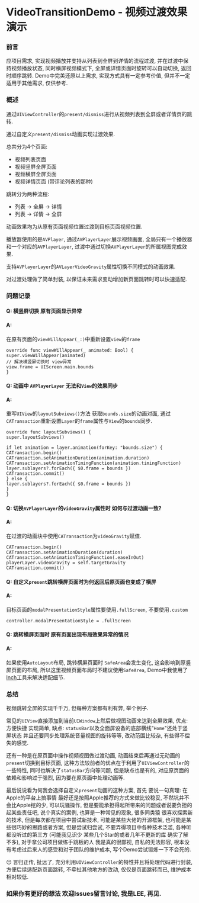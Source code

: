 # VideoTransitionDemo - 视频过渡效果演示


### 前言

应项目需求, 实现视频播放并支持从列表到全屏到详情的流程过渡, 并在过渡中保持视频播放状态, 同时横屏视频模式下, 全屏或详情页面时旋转可以自动切换, 返回时顺序跳转.
Demo中完美还原以上需求, 实现方式具有一定参考价值, 但并不一定适用于其他需求, 仅供参考.

### 概述

通过`UIViewController`的`present/dismiss`进行从视频列表到全屏或者详情页的跳转.

通过自定义`present/dismiss`动画实现过渡效果.

总共分为4个页面:
- 视频列表页面
- 视频竖屏全屏页面
- 视频横屏全屏页面
- 视频详情页面 (带评论列表的那种)

跳转分为两种流程:
- 列表 -> 全屏 -> 详情
- 列表 -> 详情 -> 全屏

动画效果均为从原有页面视频位置过渡到目标页面视频位置.

播放器使用的是`AVPlayer`, 通过`AVPlayerLayer`展示视频画面, 全局只有一个播放器和一个对应的`AVPlayerLayer`, 过渡中通过切换`AVPlayerLayer`的所属视图完成效果.

支持`AVPlayerLayer`的`AVLayerVideoGravity`属性切换不同模式的动画效果.

对过渡处理做了简单封装, 以保证未来需求变动增加新页面跳转时可以快速适配.

### 问题记录

#### Q: 横竖屏切换 原有页面显示异常
#### A: 

在原有页面的`viewWillAppear(_:)`中重新设置`view`的`frame`
```
override func viewWillAppear(_ animated: Bool) {
super.viewWillAppear(animated)
// 解决横竖屏切换时 view异常
view.frame = UIScreen.main.bounds
}
```

#### Q: 动画中 `AVPlayerLayer` 无法和`View`的效果同步
#### A: 
重写`UIView`的`layoutSubviews()`方法 获取`bounds.size`的动画对面, 通过`CATransaction`重新设置`Layer`的`frame`属性与`View`的`bounds`同步.
```
override func layoutSubviews() {
super.layoutSubviews()

if let animation = layer.animation(forKey: "bounds.size") {
CATransaction.begin()
CATransaction.setAnimationDuration(animation.duration)
CATransaction.setAnimationTimingFunction(animation.timingFunction)
layer.sublayers?.forEach({ $0.frame = bounds })
CATransaction.commit()
} else {
layer.sublayers?.forEach({ $0.frame = bounds })
}
}
```

#### Q: 切换`AVPlayerLayer`的`videoGravity`属性时 如何与过渡动画一致?
#### A: 
在过渡的动画块中使用`CATransaction`为`videoGravity`赋值.
```
CATransaction.begin()
CATransaction.setAnimationDuration(duration)
CATransaction.setAnimationTimingFunction(.easeInOut)
playerLayer.videoGravity = self.targetGravity
CATransaction.commit()
```

#### Q: 自定义`present`跳转横屏页面时为何返回后原页面也变成了横屏
#### A: 
目标页面的`modalPresentationStyle`属性要使用`.fullScreen`, 不要使用`.custom`
```
controller.modalPresentationStyle = .fullScreen
```

#### Q: 跳转横屏页面时 原有页面出现布局效果异常的情况
#### A: 
如果使用`AutoLayout`布局, 跳转横屏页面时 `SafeArea`会发生变化, 这会影响到原竖屏页面的布局, 所以这里视频页面布局时不建议使用`SafeArea`, Demo中我使用了[Inch](https://github.com/lixiang1994/Inch)工具来解决适配细节.

### 总结

视频跳转全屏的实现千千万, 但每种方案都有利有弊, 举个例子.

常见的`UIView`直接添加到当前`UIWindow`上然后做视图动画来达到全屏效果, 优点: 方便快捷 实现简单, 缺点: `statusBar`以及全面屏设备的底部横线"`Home`"还处于竖屏状态 并且还要同步处理系统音量视图的旋转等等, 改动范围比较杂, 有些得不偿失的感觉.

还有一种是在原页面中操作视频视图做过渡动画, 动画结束后再通过无动画的`present`切换到目标页面, 这种方法较前者的优点在于利用了`UIViewController`的一些特性, 同时也解决了`statusBar`方向等问题, 但是缺点也是有的, 对应原页面的依赖和影响过于强烈, 因为要在原页面中处理动画等.

最后说说看为何我会选择自定义`present`动画的这种方案, 首先 要说一句真理: 在Apple的平台上搞事情 最好还是按照Apple推荐的方式来做比较稳妥, 不然坑并不会比Apple挖的少, 可以玩骚操作, 但是要能承担得起所带来的问题或者说要负担的起某些责任吧, 说个真实的案例, 也算是一种常见的现象, 很多同类猿 很喜欢探索新的技术, 但是每次都在项目中尝试新技术, 可能是某些大佬的开源框架, 也可能是某些很巧妙的思路或者方案, 但是尝试归尝试, 不要弄得项目中各种技术泛滥, 各种听都没听过的第三方 (可能我见识少 某些几个Star的或者几年不更新的库 确实了解不多), 对于拿公司项目做练手跳板的人 我是真的很鄙视, 自私的无法形容, 根本没有考虑过后来人的感受和对于团队的维护成本, 写个Demo尝试锻炼一下不会死的.

😔 言归正传,  扯远了, 充分利用`UIViewController`的特性并且将处理代码进行封装, 方便后续适配新页面跳转, 不牵扯其他地方的改动, 仅仅是页面跳转而已, 维护成本相对较低.


### 如果你有更好的想法 欢迎Issues留言讨论, 我是LEE, 再见.
